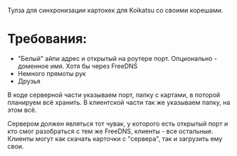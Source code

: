 Тулза для синхронизации картокек для Koikatsu со своими корешами.

# Требования:
- "Белый" айпи адрес и открытый на роутере порт. Опционально - доменное имя. Хотя бы через FreeDNS
- Немного прямоты рук
- Друзья

В коде серверной части указываем порт, папку с картами, в поторой планируем всё хранить.
В клиентской части так же указываем папку, на этом всё.

Сервером должен являться тот чувак, у которого есть открытый порт и кто смог разобраться с тем же FreeDNS, клиенты - все остальные. Клиенты могут как скачать карточки с "сервера", так и загрузить ему свои.
